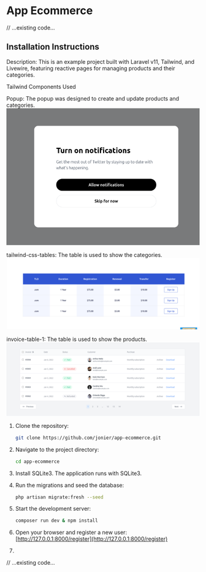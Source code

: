 # App Ecommerce

// ...existing code...

## Installation Instructions

Description: This is an example project built with Laravel v11, Tailwind, and Livewire, featuring reactive pages for managing products and their categories.

Tailwind Components Used

Popup: The popup was designed to create and update products and categories.
![App Screenshot](public/images/popup.png)


tailwind-css-tables: The table is used to show the categories.
![App Screenshot](public/images/table1.png)


invoice-table-1: The table is used to show the products.
![App Screenshot](public/images/table2.png)


1. Clone the repository:
   ```sh
   git clone https://github.com/jonier/app-ecommerce.git
   ```

2. Navigate to the project directory:
   ```sh
   cd app-ecommerce
   ```

3. Install SQLite3. The application runs with SQLite3.


4. Run the migrations and seed the database:
   ```sh
   php artisan migrate:fresh --seed
   ```

5. Start the development server:
   ```sh
   composer run dev & npm install
   ```

6. Open your browser and register a new user:
   [http://127.0.0.1:8000/register](http://127.0.0.1:8000/register)

7. 

// ...existing code...

